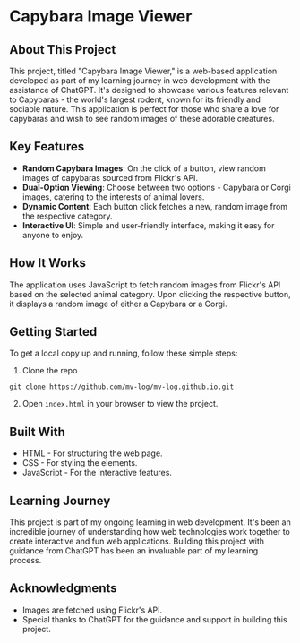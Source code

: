 # Capybara Image Viewer

## About This Project

This project, titled "Capybara Image Viewer," is a web-based application developed as part of my learning journey in web development with the assistance of ChatGPT. It's designed to showcase various features relevant to Capybaras - the world's largest rodent, known for its friendly and sociable nature. This application is perfect for those who share a love for capybaras and wish to see random images of these adorable creatures.

## Key Features

- **Random Capybara Images**: On the click of a button, view random images of capybaras sourced from Flickr's API.
- **Dual-Option Viewing**: Choose between two options - Capybara or Corgi images, catering to the interests of animal lovers.
- **Dynamic Content**: Each button click fetches a new, random image from the respective category.
- **Interactive UI**: Simple and user-friendly interface, making it easy for anyone to enjoy.

## How It Works

The application uses JavaScript to fetch random images from Flickr's API based on the selected animal category. Upon clicking the respective button, it displays a random image of either a Capybara or a Corgi.

## Getting Started

To get a local copy up and running, follow these simple steps:

1. Clone the repo

```
git clone https://github.com/mv-log/mv-log.github.io.git
```

2. Open `index.html` in your browser to view the project.

## Built With

- HTML - For structuring the web page.
- CSS - For styling the elements.
- JavaScript - For the interactive features.

## Learning Journey

This project is part of my ongoing learning in web development. It's been an incredible journey of understanding how web technologies work together to create interactive and fun web applications. Building this project with guidance from ChatGPT has been an invaluable part of my learning process.

## Acknowledgments

- Images are fetched using Flickr's API.
- Special thanks to ChatGPT for the guidance and support in building this project.
